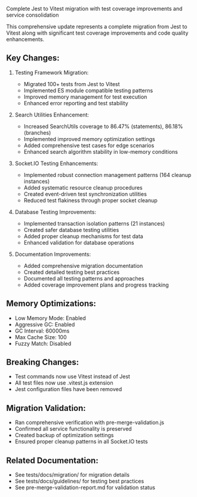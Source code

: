Complete Jest to Vitest migration with test coverage improvements and service consolidation

This comprehensive update represents a complete migration from Jest to Vitest 
along with significant test coverage improvements and code quality enhancements.

## Key Changes:

1. Testing Framework Migration:
   - Migrated 100+ tests from Jest to Vitest
   - Implemented ES module compatible testing patterns
   - Improved memory management for test execution
   - Enhanced error reporting and test stability

2. Search Utilities Enhancement:
   - Increased SearchUtils coverage to 86.47% (statements), 86.18% (branches)
   - Implemented improved memory optimization settings
   - Added comprehensive test cases for edge scenarios
   - Enhanced search algorithm stability in low-memory conditions

3. Socket.IO Testing Enhancements:
   - Implemented robust connection management patterns (164 cleanup instances)
   - Added systematic resource cleanup procedures
   - Created event-driven test synchronization utilities
   - Reduced test flakiness through proper socket cleanup

4. Database Testing Improvements:
   - Implemented transaction isolation patterns (21 instances)
   - Created safer database testing utilities
   - Added proper cleanup mechanisms for test data
   - Enhanced validation for database operations

5. Documentation Improvements:
   - Added comprehensive migration documentation
   - Created detailed testing best practices
   - Documented all testing patterns and approaches
   - Added coverage improvement plans and progress tracking

## Memory Optimizations:
   - Low Memory Mode: Enabled
   - Aggressive GC: Enabled
   - GC Interval: 60000ms
   - Max Cache Size: 100
   - Fuzzy Match: Disabled

## Breaking Changes:
   - Test commands now use Vitest instead of Jest
   - All test files now use .vitest.js extension
   - Jest configuration files have been removed

## Migration Validation:
   - Ran comprehensive verification with pre-merge-validation.js
   - Confirmed all service functionality is preserved
   - Created backup of optimization settings
   - Ensured proper cleanup patterns in all Socket.IO tests

## Related Documentation:
   - See tests/docs/migration/ for migration details
   - See tests/docs/guidelines/ for testing best practices
   - See pre-merge-validation-report.md for validation status